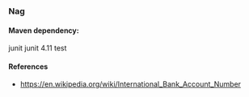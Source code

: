 ### Nag#### Maven dependency: <dependency>            <groupId>junit</groupId>            <artifactId>junit</artifactId>            <version>4.11</version>            <scope>test</scope></dependency>#### References- https://en.wikipedia.org/wiki/International_Bank_Account_Number